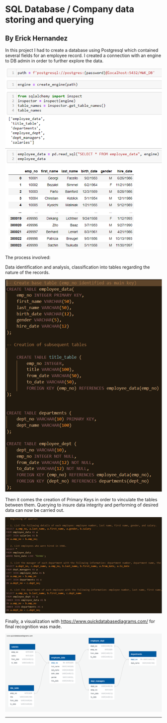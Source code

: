 # SQL Database / Company data storing and querying

## By Erick Hernandez

In this project I had to create a database using Postgresql which contained several fields for an employee record. I created a connection with an engine to DB admin in order to further explore the data.

![Analysis](Resources/Images/Capture1.PNG)

The process involved:

Data identification and analysis, classification into tables regarding the nature of the records.

![DB](Resources/Images/Capture2.PNG)

Then it comes the creation of Primary Keys in order to vinculate the tables between them. Querying to insure data integrity and performing of desired data can now be carried out.

![Data](Resources/Images/Capture3.PNG)

Finally, a visualization with https://www.quickdatabasediagrams.com/ for final recognition was made.

![Data](Resources/Images/Diagram_DataBase.png)

---